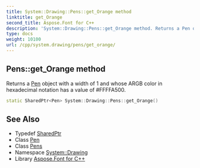 ```yaml
---
title: System::Drawing::Pens::get_Orange method
linktitle: get_Orange
second_title: Aspose.Font for C++
description: 'System::Drawing::Pens::get_Orange method. Returns a Pen object with a width of 1 and whose ARGB color in hexadecimal notation has a value of #FFFFA500 in C++.'
type: docs
weight: 10100
url: /cpp/system.drawing/pens/get_orange/
---
```

## Pens::get_Orange method


Returns a [Pen](../../pen/) object with a width of 1 and whose ARGB color in hexadecimal notation has a value of #FFFFA500.

```cpp
static SharedPtr<Pen> System::Drawing::Pens::get_Orange()
```

## See Also

* Typedef [SharedPtr](../../../system/sharedptr/)
* Class [Pen](../../pen/)
* Class [Pens](../)
* Namespace [System::Drawing](../../)
* Library [Aspose.Font for C++](../../../)
